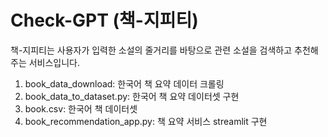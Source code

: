 # Check-GPT (책-지피티)
책-지피티는 사용자가 입력한 소설의 줄거리를 바탕으로 관련 소설을 검색하고 추천해주는 서비스입니다.

1. book_data_download: 한국어 책 요약 데이터 크롤링
2. book_data_to_dataset.py: 한국어 책 요약 데이터셋 구현
3. book.csv: 한국어 책 데이터셋
4. book_recommendation_app.py: 책 요약 서비스 streamlit 구현